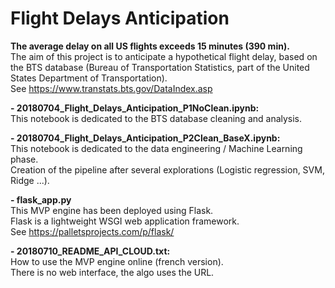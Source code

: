 # Flight Delays Anticipation    

<b> The average delay on all US flights exceeds 15 minutes (390 min).</b>     
The aim of this project is to anticipate a hypothetical flight delay, based on the BTS database (Bureau of Transportation Statistics, part of the United States Department of Transportation).    
See https://www.transtats.bts.gov/DataIndex.asp    

<b> - 20180704_Flight_Delays_Anticipation_P1NoClean.ipynb:</b>    
This notebook is dedicated to the BTS database cleaning and analysis.
 
<b> - 20180704_Flight_Delays_Anticipation_P2Clean_BaseX.ipynb: </b>    
This notebook is dedicated to the data engineering / Machine Learning phase.    
Creation of the pipeline after several explorations (Logistic regression, SVM, Ridge ...).    

<b> - flask_app.py </b>     
This MVP engine has been deployed using Flask.    
Flask is a lightweight WSGI web application framework.    
See https://palletsprojects.com/p/flask/

<b> - 20180710_README_API_CLOUD.txt: </b>    
How to use the MVP engine online (french version).    
There is no web interface, the algo uses the URL.
